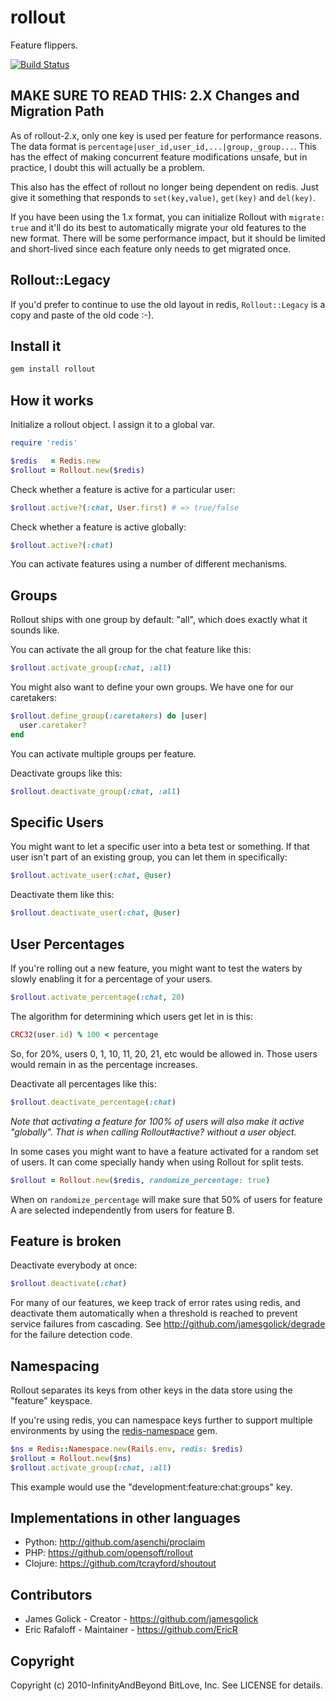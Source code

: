 # rollout

Feature flippers.

[<img src="https://travis-ci.org/FetLife/rollout.svg?branch=master" alt="Build
Status" />](https://travis-ci.org/FetLife/rollout)

## MAKE SURE TO READ THIS: 2.X Changes and Migration Path

As of rollout-2.x, only one key is used per feature for performance reasons.
The data format is `percentage|user_id,user_id,...|group,_group...`. This has
the effect of making concurrent feature modifications unsafe, but in practice,
I doubt this will actually be a problem.

This also has the effect of rollout no longer being dependent on redis. Just
give it something that responds to `set(key,value)`, `get(key)` and
`del(key)`.

If you have been using the 1.x format, you can initialize Rollout with
`migrate: true` and it'll do its best to automatically migrate your old
features to the new format. There will be some performance impact, but it
should be limited and short-lived since each feature only needs to get
migrated once.

## Rollout::Legacy

If you'd prefer to continue to use the old layout in redis, `Rollout::Legacy`
is a copy and paste of the old code :-).

## Install it

```bash
gem install rollout
```

## How it works

Initialize a rollout object. I assign it to a global var.

```ruby
require 'redis'

$redis   = Redis.new
$rollout = Rollout.new($redis)
```

Check whether a feature is active for a particular user:

```ruby
$rollout.active?(:chat, User.first) # => true/false
```

Check whether a feature is active globally:

```ruby
$rollout.active?(:chat)
```

You can activate features using a number of different mechanisms.

## Groups

Rollout ships with one group by default: "all", which does exactly what it
sounds like.

You can activate the all group for the chat feature like this:

```ruby
$rollout.activate_group(:chat, :all)
```

You might also want to define your own groups. We have one for our caretakers:

```ruby
$rollout.define_group(:caretakers) do |user|
  user.caretaker?
end
```

You can activate multiple groups per feature.

Deactivate groups like this:

```ruby
$rollout.deactivate_group(:chat, :all)
```

## Specific Users

You might want to let a specific user into a beta test or something. If that
user isn't part of an existing group, you can let them in specifically:

```ruby
$rollout.activate_user(:chat, @user)
```

Deactivate them like this:

```ruby
$rollout.deactivate_user(:chat, @user)
```

## User Percentages

If you're rolling out a new feature, you might want to test the waters by
slowly enabling it for a percentage of your users.

```ruby
$rollout.activate_percentage(:chat, 20)
```

The algorithm for determining which users get let in is this:

```ruby
CRC32(user.id) % 100 < percentage
```

So, for 20%, users 0, 1, 10, 11, 20, 21, etc would be allowed in. Those users
would remain in as the percentage increases.

Deactivate all percentages like this:

```ruby
$rollout.deactivate_percentage(:chat)
```

_Note that activating a feature for 100% of users will also make it active
"globally". That is when calling Rollout#active? without a user object._

In some cases you might want to have a feature activated for a random set of
users. It can come specially handy when using Rollout for split tests.

```ruby
$rollout = Rollout.new($redis, randomize_percentage: true)
```

When on `randomize_percentage` will make sure that 50% of users for feature A
are selected independently from users for feature B.

## Feature is broken

Deactivate everybody at once:

```ruby
$rollout.deactivate(:chat)
```

For many of our features, we keep track of error rates using redis, and
deactivate them automatically when a threshold is reached to prevent service
failures from cascading. See http://github.com/jamesgolick/degrade for the
failure detection code.

## Namespacing

Rollout separates its keys from other keys in the data store using the
"feature" keyspace.

If you're using redis, you can namespace keys further to support multiple
environments by using the
[redis-namespace](https://github.com/resque/redis-namespace) gem.

```ruby
$ns = Redis::Namespace.new(Rails.env, redis: $redis)
$rollout = Rollout.new($ns)
$rollout.activate_group(:chat, :all)
```

This example would use the "development:feature:chat:groups" key.

## Implementations in other languages

*   Python: http://github.com/asenchi/proclaim
*   PHP: https://github.com/opensoft/rollout
*   Clojure: https://github.com/tcrayford/shoutout


## Contributors

*   James Golick - Creator - https://github.com/jamesgolick
*   Eric Rafaloff - Maintainer - https://github.com/EricR


## Copyright

Copyright (c) 2010-InfinityAndBeyond BitLove, Inc. See LICENSE for details.
